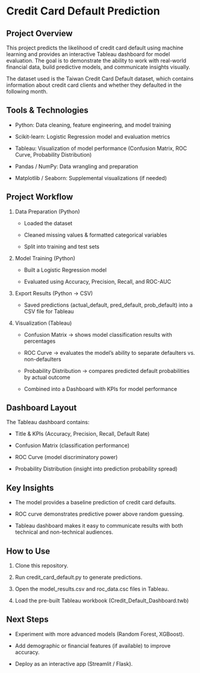 Credit Card Default Prediction
==============================



Project Overview
----------------



This project predicts the likelihood of credit card default using machine learning and provides an interactive Tableau dashboard for model evaluation. The goal is to demonstrate the ability to work with real-world financial data, build predictive models, and communicate insights visually.



The dataset used is the Taiwan Credit Card Default dataset, which contains information about credit card clients and whether they defaulted in the following month.

Tools & Technologies
--------------------

-   Python: Data cleaning, feature engineering, and model training
    
-   Scikit-learn: Logistic Regression model and evaluation metrics
    
-   Tableau: Visualization of model performance (Confusion Matrix, ROC Curve, Probability Distribution)
    
-   Pandas / NumPy: Data wrangling and preparation
    
-   Matplotlib / Seaborn: Supplemental visualizations (if needed)
    

Project Workflow
----------------

1.  Data Preparation (Python)
    
    -   Loaded the dataset
        
    -   Cleaned missing values & formatted categorical variables
        
    -   Split into training and test sets
        
    
2.  Model Training (Python)
    
    -   Built a Logistic Regression model
        
    -   Evaluated using Accuracy, Precision, Recall, and ROC-AUC
        
    
3.  Export Results (Python → CSV)
    
    -   Saved predictions (actual_default, pred_default, prob_default) into a CSV file for Tableau
        
    
4.  Visualization (Tableau)
    
    -   Confusion Matrix → shows model classification results with percentages
        
    -   ROC Curve → evaluates the model’s ability to separate defaulters vs. non-defaulters
        
    -   Probability Distribution → compares predicted default probabilities by actual outcome
        
    -   Combined into a Dashboard with KPIs for model performance
        
    

Dashboard Layout
----------------



The Tableau dashboard contains:

-   Title & KPIs (Accuracy, Precision, Recall, Default Rate)
    
-   Confusion Matrix (classification performance)
    
-   ROC Curve (model discriminatory power)
    
-   Probability Distribution (insight into prediction probability spread)
    

Key Insights
------------

-   The model provides a baseline prediction of credit card defaults.
    
-   ROC curve demonstrates predictive power above random guessing.
    
-   Tableau dashboard makes it easy to communicate results with both technical and non-technical audiences.
    

How to Use
----------

1.  Clone this repository.
    
2.  Run credit_card_default.py to generate predictions.
    
3.  Open the model_results.csv and roc_data.csc files in Tableau.
    
4.  Load the pre-built Tableau workbook (Credit_Default_Dashboard.twb)
    

Next Steps
----------

-   Experiment with more advanced models (Random Forest, XGBoost).
    
-   Add demographic or financial features (if available) to improve accuracy.
    
-   Deploy as an interactive app (Streamlit / Flask).
